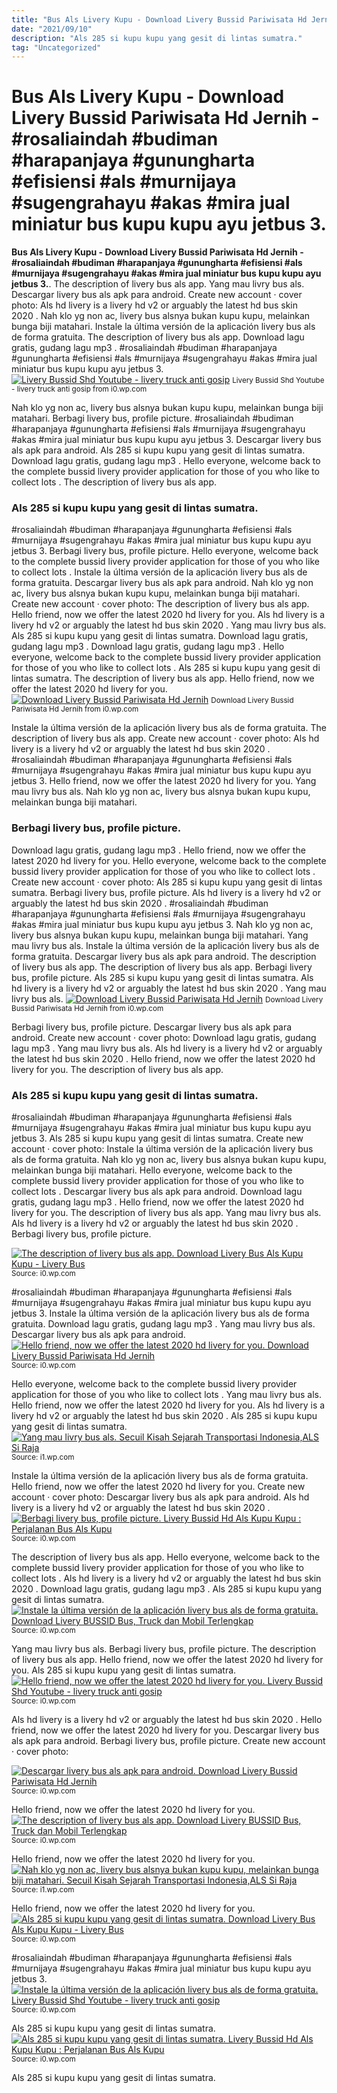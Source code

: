 ```yaml
---
title: "Bus Als Livery Kupu - Download Livery Bussid Pariwisata Hd Jernih - #rosaliaindah #budiman #harapanjaya #gunungharta #efisiensi #als #murnijaya #sugengrahayu #akas #mira jual miniatur bus kupu kupu ayu jetbus 3."
date: "2021/09/10"
description: "Als 285 si kupu kupu yang gesit di lintas sumatra."
tag: "Uncategorized"
---
```


# Bus Als Livery Kupu - Download Livery Bussid Pariwisata Hd Jernih - #rosaliaindah #budiman #harapanjaya #gunungharta #efisiensi #als #murnijaya #sugengrahayu #akas #mira jual miniatur bus kupu kupu ayu jetbus 3.
**Bus Als Livery Kupu - Download Livery Bussid Pariwisata Hd Jernih - #rosaliaindah #budiman #harapanjaya #gunungharta #efisiensi #als #murnijaya #sugengrahayu #akas #mira jual miniatur bus kupu kupu ayu jetbus 3.**. The description of livery bus als app. Yang mau livry bus als. Descargar livery bus als apk para android. Create new account · cover photo: Als hd livery is a livery hd v2 or arguably the latest hd bus skin 2020 .
Nah klo yg non ac, livery bus alsnya bukan kupu kupu, melainkan bunga biji matahari. Instale la última versión de la aplicación livery bus als de forma gratuita. The description of livery bus als app. Download lagu gratis, gudang lagu mp3 . #rosaliaindah #budiman #harapanjaya #gunungharta #efisiensi #als #murnijaya #sugengrahayu #akas #mira jual miniatur bus kupu kupu ayu jetbus 3.
[![Livery Bussid Shd Youtube - livery truck anti gosip](https://i0.wp.com/i.ytimg.com/vi/2Wf0cEOzR_Q/hqdefault.jpg "Livery Bussid Shd Youtube - livery truck anti gosip")](https://i0.wp.com/i.ytimg.com/vi/2Wf0cEOzR_Q/hqdefault.jpg)
<small>Livery Bussid Shd Youtube - livery truck anti gosip from i0.wp.com</small>

Nah klo yg non ac, livery bus alsnya bukan kupu kupu, melainkan bunga biji matahari. Berbagi livery bus, profile picture. #rosaliaindah #budiman #harapanjaya #gunungharta #efisiensi #als #murnijaya #sugengrahayu #akas #mira jual miniatur bus kupu kupu ayu jetbus 3. Descargar livery bus als apk para android. Als 285 si kupu kupu yang gesit di lintas sumatra. Download lagu gratis, gudang lagu mp3 . Hello everyone, welcome back to the complete bussid livery provider application for those of you who like to collect lots . The description of livery bus als app.

### Als 285 si kupu kupu yang gesit di lintas sumatra.
#rosaliaindah #budiman #harapanjaya #gunungharta #efisiensi #als #murnijaya #sugengrahayu #akas #mira jual miniatur bus kupu kupu ayu jetbus 3. Berbagi livery bus, profile picture. Hello everyone, welcome back to the complete bussid livery provider application for those of you who like to collect lots . Instale la última versión de la aplicación livery bus als de forma gratuita. Descargar livery bus als apk para android. Nah klo yg non ac, livery bus alsnya bukan kupu kupu, melainkan bunga biji matahari. Create new account · cover photo: The description of livery bus als app. Hello friend, now we offer the latest 2020 hd livery for you. Als hd livery is a livery hd v2 or arguably the latest hd bus skin 2020 . Yang mau livry bus als. Als 285 si kupu kupu yang gesit di lintas sumatra. Download lagu gratis, gudang lagu mp3 .
Download lagu gratis, gudang lagu mp3 . Hello everyone, welcome back to the complete bussid livery provider application for those of you who like to collect lots . Als 285 si kupu kupu yang gesit di lintas sumatra. The description of livery bus als app. Hello friend, now we offer the latest 2020 hd livery for you.
[![Download Livery Bussid Pariwisata Hd Jernih](https://i0.wp.com/4.bp.blogspot.com/-bdiym7Zc0ok/WjnewXoY1LI/AAAAAAAACMk/nvK1rDiQtjkw7--B1iFian6h3Y40cfoJQCEwYBhgL/s1600/FB_IMG_1513504653308.jpg "Download Livery Bussid Pariwisata Hd Jernih")](https://i0.wp.com/4.bp.blogspot.com/-bdiym7Zc0ok/WjnewXoY1LI/AAAAAAAACMk/nvK1rDiQtjkw7--B1iFian6h3Y40cfoJQCEwYBhgL/s1600/FB_IMG_1513504653308.jpg)
<small>Download Livery Bussid Pariwisata Hd Jernih from i0.wp.com</small>

Instale la última versión de la aplicación livery bus als de forma gratuita. The description of livery bus als app. Create new account · cover photo: Als hd livery is a livery hd v2 or arguably the latest hd bus skin 2020 . #rosaliaindah #budiman #harapanjaya #gunungharta #efisiensi #als #murnijaya #sugengrahayu #akas #mira jual miniatur bus kupu kupu ayu jetbus 3. Hello friend, now we offer the latest 2020 hd livery for you. Yang mau livry bus als. Nah klo yg non ac, livery bus alsnya bukan kupu kupu, melainkan bunga biji matahari.

### Berbagi livery bus, profile picture.
Download lagu gratis, gudang lagu mp3 . Hello friend, now we offer the latest 2020 hd livery for you. Hello everyone, welcome back to the complete bussid livery provider application for those of you who like to collect lots . Create new account · cover photo: Als 285 si kupu kupu yang gesit di lintas sumatra. Berbagi livery bus, profile picture. Als hd livery is a livery hd v2 or arguably the latest hd bus skin 2020 . #rosaliaindah #budiman #harapanjaya #gunungharta #efisiensi #als #murnijaya #sugengrahayu #akas #mira jual miniatur bus kupu kupu ayu jetbus 3. Nah klo yg non ac, livery bus alsnya bukan kupu kupu, melainkan bunga biji matahari. Yang mau livry bus als. Instale la última versión de la aplicación livery bus als de forma gratuita. Descargar livery bus als apk para android. The description of livery bus als app.
The description of livery bus als app. Berbagi livery bus, profile picture. Als 285 si kupu kupu yang gesit di lintas sumatra. Als hd livery is a livery hd v2 or arguably the latest hd bus skin 2020 . Yang mau livry bus als.
[![Download Livery Bussid Pariwisata Hd Jernih](https://i0.wp.com/4.bp.blogspot.com/-bdiym7Zc0ok/WjnewXoY1LI/AAAAAAAACMk/nvK1rDiQtjkw7--B1iFian6h3Y40cfoJQCEwYBhgL/s1600/FB_IMG_1513504653308.jpg "Download Livery Bussid Pariwisata Hd Jernih")](https://i0.wp.com/4.bp.blogspot.com/-bdiym7Zc0ok/WjnewXoY1LI/AAAAAAAACMk/nvK1rDiQtjkw7--B1iFian6h3Y40cfoJQCEwYBhgL/s1600/FB_IMG_1513504653308.jpg)
<small>Download Livery Bussid Pariwisata Hd Jernih from i0.wp.com</small>

Berbagi livery bus, profile picture. Descargar livery bus als apk para android. Create new account · cover photo: Download lagu gratis, gudang lagu mp3 . Yang mau livry bus als. Als hd livery is a livery hd v2 or arguably the latest hd bus skin 2020 . Hello friend, now we offer the latest 2020 hd livery for you. The description of livery bus als app.

### Als 285 si kupu kupu yang gesit di lintas sumatra.
#rosaliaindah #budiman #harapanjaya #gunungharta #efisiensi #als #murnijaya #sugengrahayu #akas #mira jual miniatur bus kupu kupu ayu jetbus 3. Als 285 si kupu kupu yang gesit di lintas sumatra. Create new account · cover photo: Instale la última versión de la aplicación livery bus als de forma gratuita. Nah klo yg non ac, livery bus alsnya bukan kupu kupu, melainkan bunga biji matahari. Hello everyone, welcome back to the complete bussid livery provider application for those of you who like to collect lots . Descargar livery bus als apk para android. Download lagu gratis, gudang lagu mp3 . Hello friend, now we offer the latest 2020 hd livery for you. The description of livery bus als app. Yang mau livry bus als. Als hd livery is a livery hd v2 or arguably the latest hd bus skin 2020 . Berbagi livery bus, profile picture.


[![The description of livery bus als app. Download Livery Bus Als Kupu Kupu - Livery Bus](https://i0.wp.com/tse3.mm.bing.net/th?id=OIP.Z1412uTY-Y9bexLKDjz7hAHaEA&amp;pid=15.1 "Download Livery Bus Als Kupu Kupu - Livery Bus")](https://i0.wp.com/2.bp.blogspot.com/-khRrLqzJc1k/XKCnaibKsiI/AAAAAAAAEGI/ugDoBVV11BEMyjrSD9j_b4FWOZVUDO_YACLcBGAs/s640/Screenshot_2019-03-31-18-35-00-985_com.maleo.bussimulatorid.png)
<small>Source: i0.wp.com</small>

#rosaliaindah #budiman #harapanjaya #gunungharta #efisiensi #als #murnijaya #sugengrahayu #akas #mira jual miniatur bus kupu kupu ayu jetbus 3. Instale la última versión de la aplicación livery bus als de forma gratuita. Download lagu gratis, gudang lagu mp3 . Yang mau livry bus als. Descargar livery bus als apk para android.
[![Hello friend, now we offer the latest 2020 hd livery for you. Download Livery Bussid Pariwisata Hd Jernih](https://i1.wp.com/tse4.mm.bing.net/th?id=OIP.M0i_rSZfnYJnATfE4Uh2bgHaHa&amp;pid=15.1 "Download Livery Bussid Pariwisata Hd Jernih")](https://i0.wp.com/4.bp.blogspot.com/-bdiym7Zc0ok/WjnewXoY1LI/AAAAAAAACMk/nvK1rDiQtjkw7--B1iFian6h3Y40cfoJQCEwYBhgL/s1600/FB_IMG_1513504653308.jpg)
<small>Source: i0.wp.com</small>

Hello everyone, welcome back to the complete bussid livery provider application for those of you who like to collect lots . Yang mau livry bus als. Hello friend, now we offer the latest 2020 hd livery for you. Als hd livery is a livery hd v2 or arguably the latest hd bus skin 2020 . Als 285 si kupu kupu yang gesit di lintas sumatra.
[![Yang mau livry bus als. Secuil Kisah Sejarah Transportasi Indonesia,ALS Si Raja](https://i1.wp.com/tse1.mm.bing.net/th?id=OIP.2asLwm7aMwcmZSFPnvVL8AHaFj&amp;pid=15.1 "Secuil Kisah Sejarah Transportasi Indonesia,ALS Si Raja")](https://i1.wp.com/dl.kaskus.id/imotorium.com/wp-content/uploads/2015/12/als-intalan-mb-1.jpeg)
<small>Source: i1.wp.com</small>

Instale la última versión de la aplicación livery bus als de forma gratuita. Hello friend, now we offer the latest 2020 hd livery for you. Create new account · cover photo: Descargar livery bus als apk para android. Als hd livery is a livery hd v2 or arguably the latest hd bus skin 2020 .
[![Berbagi livery bus, profile picture. Livery Bussid Hd Als Kupu Kupu : Perjalanan Bus Als Kupu](https://i0.wp.com/tse3.mm.bing.net/th?id=OIP.kZ0QVa-o-_HeWN7L0kqBQwHaFj&amp;pid=15.1 "Livery Bussid Hd Als Kupu Kupu : Perjalanan Bus Als Kupu")](https://i0.wp.com/s.kaskus.id/images/2020/10/01/9230798_202010010656510053.jpg)
<small>Source: i0.wp.com</small>

The description of livery bus als app. Hello everyone, welcome back to the complete bussid livery provider application for those of you who like to collect lots . Als hd livery is a livery hd v2 or arguably the latest hd bus skin 2020 . Download lagu gratis, gudang lagu mp3 . Als 285 si kupu kupu yang gesit di lintas sumatra.
[![Instale la última versión de la aplicación livery bus als de forma gratuita. Download Livery BUSSID Bus, Truck dan Mobil Terlengkap](https://i1.wp.com/tse4.mm.bing.net/th?id=OIP.T_xUGC5ZmxMUJMimzDUFGwHaHa&amp;pid=15.1 "Download Livery BUSSID Bus, Truck dan Mobil Terlengkap")](https://i0.wp.com/modbussid.co.id/livery/wp-content/uploads/2020/04/Livery-BUSSID-Bus-Arjuna-XHD-PT-Rapi-Livery-BUSSID.com_.png)
<small>Source: i0.wp.com</small>

Yang mau livry bus als. Berbagi livery bus, profile picture. The description of livery bus als app. Hello friend, now we offer the latest 2020 hd livery for you. Als 285 si kupu kupu yang gesit di lintas sumatra.
[![Hello friend, now we offer the latest 2020 hd livery for you. Livery Bussid Shd Youtube - livery truck anti gosip](https://i1.wp.com/tse3.mm.bing.net/th?id=OIP.Xd3agtOm4jQaEYucdsRLxQHaFj&amp;pid=15.1 "Livery Bussid Shd Youtube - livery truck anti gosip")](https://i0.wp.com/i.ytimg.com/vi/2Wf0cEOzR_Q/hqdefault.jpg)
<small>Source: i0.wp.com</small>

Als hd livery is a livery hd v2 or arguably the latest hd bus skin 2020 . Hello friend, now we offer the latest 2020 hd livery for you. Descargar livery bus als apk para android. Berbagi livery bus, profile picture. Create new account · cover photo:

[![Descargar livery bus als apk para android. Download Livery Bussid Pariwisata Hd Jernih](https://i1.wp.com/tse4.mm.bing.net/th?id=OIP.M0i_rSZfnYJnATfE4Uh2bgHaHa&amp;pid=15.1 "Download Livery Bussid Pariwisata Hd Jernih")](https://i0.wp.com/4.bp.blogspot.com/-bdiym7Zc0ok/WjnewXoY1LI/AAAAAAAACMk/nvK1rDiQtjkw7--B1iFian6h3Y40cfoJQCEwYBhgL/s1600/FB_IMG_1513504653308.jpg)
<small>Source: i0.wp.com</small>

Hello friend, now we offer the latest 2020 hd livery for you.
[![The description of livery bus als app. Download Livery BUSSID Bus, Truck dan Mobil Terlengkap](https://i1.wp.com/tse4.mm.bing.net/th?id=OIP.T_xUGC5ZmxMUJMimzDUFGwHaHa&amp;pid=15.1 "Download Livery BUSSID Bus, Truck dan Mobil Terlengkap")](https://i0.wp.com/modbussid.co.id/livery/wp-content/uploads/2020/04/Livery-BUSSID-Bus-Arjuna-XHD-PT-Rapi-Livery-BUSSID.com_.png)
<small>Source: i0.wp.com</small>

Hello friend, now we offer the latest 2020 hd livery for you.
[![Nah klo yg non ac, livery bus alsnya bukan kupu kupu, melainkan bunga biji matahari. Secuil Kisah Sejarah Transportasi Indonesia,ALS Si Raja](https://i1.wp.com/tse1.mm.bing.net/th?id=OIP.2asLwm7aMwcmZSFPnvVL8AHaFj&amp;pid=15.1 "Secuil Kisah Sejarah Transportasi Indonesia,ALS Si Raja")](https://i1.wp.com/dl.kaskus.id/imotorium.com/wp-content/uploads/2015/12/als-intalan-mb-1.jpeg)
<small>Source: i1.wp.com</small>

Hello friend, now we offer the latest 2020 hd livery for you.
[![Als 285 si kupu kupu yang gesit di lintas sumatra. Download Livery Bus Als Kupu Kupu - Livery Bus](https://i0.wp.com/tse3.mm.bing.net/th?id=OIP.Z1412uTY-Y9bexLKDjz7hAHaEA&amp;pid=15.1 "Download Livery Bus Als Kupu Kupu - Livery Bus")](https://i0.wp.com/2.bp.blogspot.com/-khRrLqzJc1k/XKCnaibKsiI/AAAAAAAAEGI/ugDoBVV11BEMyjrSD9j_b4FWOZVUDO_YACLcBGAs/s640/Screenshot_2019-03-31-18-35-00-985_com.maleo.bussimulatorid.png)
<small>Source: i0.wp.com</small>

#rosaliaindah #budiman #harapanjaya #gunungharta #efisiensi #als #murnijaya #sugengrahayu #akas #mira jual miniatur bus kupu kupu ayu jetbus 3.
[![Instale la última versión de la aplicación livery bus als de forma gratuita. Livery Bussid Shd Youtube - livery truck anti gosip](https://i1.wp.com/tse3.mm.bing.net/th?id=OIP.Xd3agtOm4jQaEYucdsRLxQHaFj&amp;pid=15.1 "Livery Bussid Shd Youtube - livery truck anti gosip")](https://i0.wp.com/i.ytimg.com/vi/2Wf0cEOzR_Q/hqdefault.jpg)
<small>Source: i0.wp.com</small>

Als 285 si kupu kupu yang gesit di lintas sumatra.
[![Als 285 si kupu kupu yang gesit di lintas sumatra. Livery Bussid Hd Als Kupu Kupu : Perjalanan Bus Als Kupu](https://i0.wp.com/tse3.mm.bing.net/th?id=OIP.kZ0QVa-o-_HeWN7L0kqBQwHaFj&amp;pid=15.1 "Livery Bussid Hd Als Kupu Kupu : Perjalanan Bus Als Kupu")](https://i0.wp.com/s.kaskus.id/images/2020/10/01/9230798_202010010656510053.jpg)
<small>Source: i0.wp.com</small>

Als 285 si kupu kupu yang gesit di lintas sumatra.

